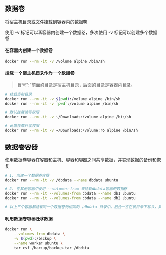 ## 数据卷

将宿主机目录或文件挂载到容器内的数据卷

使用 -v 标记可以再容器内创建一个数据卷，多次使用 -v 标记可以创建多个数据卷

#### 在容器内创建一个数据卷

```bash
docker run --rm -it -v /volume alpine /bin/sh
```

#### 挂载一个宿主机目录作为一个数据卷

> 冒号":"前面的目录是宿主机目录，后面的目录是容器内目录。

```bash
# 挂载当前目录
docker run --rm -it -v $(pwd):/volume alpine /bin/sh
docker run --rm -it -v `pwd`:/volume alpine /bin/sh

# 默认挂载读写权限
docker run --rm -it -v ~/Downloads:/volume alpine /bin/sh

# 设置挂载只读权限
docker run --rm -it -v ~/Downloads:/volume:ro alpine /bin/sh
```

## 数据卷容器

使用数据卷容器在容器和主机、容器和容器之间共享数据，并实现数据的备份和恢复

```bash
# 1. 创建一个数据卷容器
docker run --rm -it -v /dbdata --name dbdata ubuntu

# 2. 在其他容器中使用 --volumes-from 来挂载dbdata容器的数据卷 
docker run --rm -it --volumes-from dbdata --name db1 ubuntu
docker run --rm -it --volumes-from dbdata --name db2 ubuntu

# 以上三个容器都挂载同一个数据卷到相同的 /dbdata 目录中。融合一方在该目录下写入，其他容器都可以看到
```

#### 利用数据卷容器迁移数据

```bash
docker run \
	--volumes-from dbdata \
	-v $(pwd):/backup \
	--name worker ubuntu \
	tar cvf /backup/backup.tar /dbdata
```

